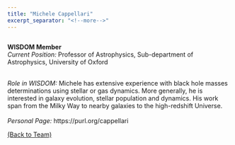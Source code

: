 ```yaml
---
title: "Michele Cappellari"
excerpt_separator: "<!--more-->"
---
```

<figure style="width: 150px" class="align-left"><a href="{{ site.baseurl }}{{page.url}}">
  <img src="{{ site.url }}{{ site.baseurl }}/assets/images/MicheleCappellari.jpeg" alt=""></a>
</figure>

<b>WISDOM Member</b><br>
<i>Current Position:</i> Professor of Astrophysics, Sub-department of Astrophysics, University of Oxford<br>
<!--more-->
<br>
<i>Role in WISDOM:</i> Michele has extensive experience with black hole masses determinations using stellar or gas dynamics. More generally, he is interested in galaxy evolution, stellar population and dynamics. His work span from the Milky Way to nearby galaxies to the high-redshift Universe. 
<br><br>
<i>Personal Page:</i> https://purl.org/cappellari

<a href="{{ site.url }}{{ site.baseurl }}/team/">(Back to Team)</a>
